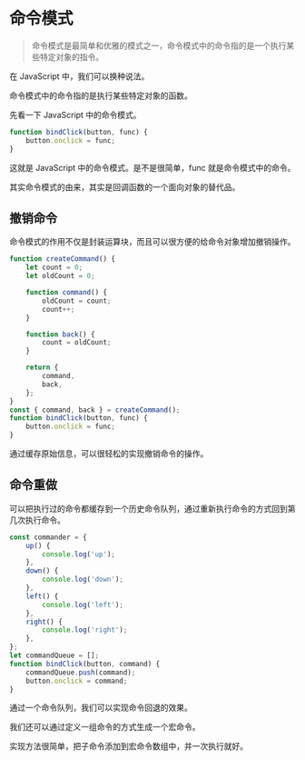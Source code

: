 # 命令模式

> 命令模式是最简单和优雅的模式之一，命令模式中的命令指的是一个执行某些特定对象的指令。

在 JavaScript 中，我们可以换种说法。

命令模式中的命令指的是执行某些特定对象的函数。

先看一下 JavaScript 中的命令模式。

```js
function bindClick(button, func) {
    button.onclick = func;
}
```

这就是 JavaScript 中的命令模式。是不是很简单，func 就是命令模式中的命令。

其实命令模式的由来，其实是回调函数的一个面向对象的替代品。

## 撤销命令

命令模式的作用不仅是封装运算块，而且可以很方便的给命令对象增加撤销操作。

```js
function createCommand() {
    let count = 0;
    let oldCount = 0;

    function command() {
        oldCount = count;
        count++;
    }

    function back() {
        count = oldCount;
    }

    return {
        command,
        back,
    };
}
const { command, back } = createCommand();
function bindClick(button, func) {
    button.onclick = func;
}
```

通过缓存原始信息，可以很轻松的实现撤销命令的操作。

## 命令重做

可以把执行过的命令都缓存到一个历史命令队列，通过重新执行命令的方式回到第几次执行命令。

```js
const commander = {
    up() {
        console.log('up');
    },
    down() {
        console.log('down');
    },
    left() {
        console.log('left');
    },
    right() {
        console.log('right');
    },
};
let commandQueue = [];
function bindClick(button, command) {
    commandQueue.push(command);
    button.onclick = command;
}
```

通过一个命令队列，我们可以实现命令回退的效果。

我们还可以通过定义一组命令的方式生成一个宏命令。

实现方法很简单，把子命令添加到宏命令数组中，并一次执行就好。
